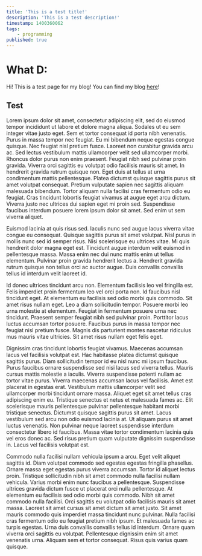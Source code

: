 ```yaml
---
title: 'This is a test title!'
description: 'This is a test description!'
timestamp: 1400360062
tags:
    - programming
published: true
---
```


# What D:

Hi! This is a test page for my blog! You can find my blog [here](/blog)!

## Test

Lorem ipsum dolor sit amet, consectetur adipiscing elit, sed do eiusmod tempor incididunt ut labore et dolore magna aliqua. Sodales ut eu sem integer vitae justo eget. Sem et tortor consequat id porta nibh venenatis. Purus in massa tempor nec feugiat. Eu mi bibendum neque egestas congue quisque. Nec feugiat nisl pretium fusce. Laoreet non curabitur gravida arcu ac. Sed lectus vestibulum mattis ullamcorper velit sed ullamcorper morbi. Rhoncus dolor purus non enim praesent. Feugiat nibh sed pulvinar proin gravida. Viverra orci sagittis eu volutpat odio facilisis mauris sit amet. In hendrerit gravida rutrum quisque non. Eget duis at tellus at urna condimentum mattis pellentesque. Platea dictumst quisque sagittis purus sit amet volutpat consequat. Pretium vulputate sapien nec sagittis aliquam malesuada bibendum. Tortor aliquam nulla facilisi cras fermentum odio eu feugiat. Cras tincidunt lobortis feugiat vivamus at augue eget arcu dictum. Viverra justo nec ultrices dui sapien eget mi proin sed. Suspendisse faucibus interdum posuere lorem ipsum dolor sit amet. Sed enim ut sem viverra aliquet.

Euismod lacinia at quis risus sed. Iaculis nunc sed augue lacus viverra vitae congue eu consequat. Quisque sagittis purus sit amet volutpat. Nisl purus in mollis nunc sed id semper risus. Nisi scelerisque eu ultrices vitae. Mi quis hendrerit dolor magna eget est. Tincidunt augue interdum velit euismod in pellentesque massa. Massa enim nec dui nunc mattis enim ut tellus elementum. Pulvinar proin gravida hendrerit lectus a. Hendrerit gravida rutrum quisque non tellus orci ac auctor augue. Duis convallis convallis tellus id interdum velit laoreet id.

Id donec ultrices tincidunt arcu non. Elementum facilisis leo vel fringilla est. Felis imperdiet proin fermentum leo vel orci porta non. Id faucibus nisl tincidunt eget. At elementum eu facilisis sed odio morbi quis commodo. Sit amet risus nullam eget. Leo a diam sollicitudin tempor. Posuere morbi leo urna molestie at elementum. Feugiat in fermentum posuere urna nec tincidunt. Praesent semper feugiat nibh sed pulvinar proin. Porttitor lacus luctus accumsan tortor posuere. Faucibus purus in massa tempor nec feugiat nisl pretium fusce. Magnis dis parturient montes nascetur ridiculus mus mauris vitae ultricies. Sit amet risus nullam eget felis eget.

Dignissim cras tincidunt lobortis feugiat vivamus. Maecenas accumsan lacus vel facilisis volutpat est. Hac habitasse platea dictumst quisque sagittis purus. Diam sollicitudin tempor id eu nisl nunc mi ipsum faucibus. Purus faucibus ornare suspendisse sed nisi lacus sed viverra tellus. Mauris cursus mattis molestie a iaculis. Viverra suspendisse potenti nullam ac tortor vitae purus. Viverra maecenas accumsan lacus vel facilisis. Amet est placerat in egestas erat. Vestibulum mattis ullamcorper velit sed ullamcorper morbi tincidunt ornare massa. Aliquet eget sit amet tellus cras adipiscing enim eu. Tristique senectus et netus et malesuada fames ac. Elit scelerisque mauris pellentesque pulvinar pellentesque habitant morbi tristique senectus. Dictumst quisque sagittis purus sit amet. Lacus vestibulum sed arcu non odio euismod lacinia at. Ut aliquam purus sit amet luctus venenatis. Non pulvinar neque laoreet suspendisse interdum consectetur libero id faucibus. Massa vitae tortor condimentum lacinia quis vel eros donec ac. Sed risus pretium quam vulputate dignissim suspendisse in. Lacus vel facilisis volutpat est.

Commodo nulla facilisi nullam vehicula ipsum a arcu. Eget velit aliquet sagittis id. Diam volutpat commodo sed egestas egestas fringilla phasellus. Ornare massa eget egestas purus viverra accumsan. Tortor id aliquet lectus proin. Tristique sollicitudin nibh sit amet commodo nulla facilisi nullam vehicula. Varius morbi enim nunc faucibus a pellentesque. Suspendisse ultrices gravida dictum fusce ut placerat orci nulla pellentesque. At elementum eu facilisis sed odio morbi quis commodo. Nibh sit amet commodo nulla facilisi. Orci sagittis eu volutpat odio facilisis mauris sit amet massa. Laoreet sit amet cursus sit amet dictum sit amet justo. Sit amet mauris commodo quis imperdiet massa tincidunt nunc pulvinar. Nulla facilisi cras fermentum odio eu feugiat pretium nibh ipsum. Et malesuada fames ac turpis egestas. Urna duis convallis convallis tellus id interdum. Ornare quam viverra orci sagittis eu volutpat. Pellentesque dignissim enim sit amet venenatis urna. Aliquam sem et tortor consequat. Risus quis varius quam quisque.
